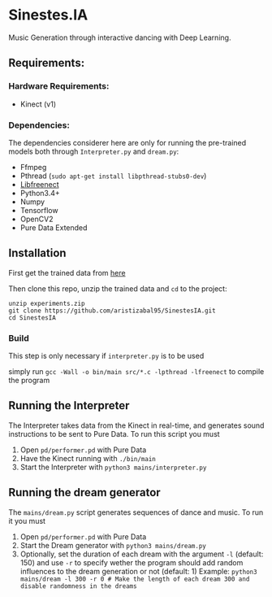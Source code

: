 # Sinestes.IA
Music Generation through interactive dancing with Deep Learning.

## Requirements:
  ### Hardware Requirements:
  - Kinect (v1)
  
  ### Dependencies:
  The dependencies considerer here are only for running the pre-trained models both through `Interpreter.py` and `dream.py`:
  - Ffmpeg
  - Pthread (`sudo apt-get install libpthread-stubs0-dev`)
  - [Libfreenect](https://github.com/OpenKinect/libfreenect)
  - Python3.4+
  - Numpy
  - Tensorflow
  - OpenCV2
  - Pure Data Extended

## Installation
First get the trained data from [here](https://livejaverianaedu-my.sharepoint.com/:u:/g/personal/a_aristizabalm_javeriana_edu_co/EV0mkW_-nBdKuJlwmywlya4B844Jt_S-8yd5d8IIxPbrYQ?e=zyvNuk)

Then clone this repo, unzip the trained data and `cd` to the project:
```
unzip experiments.zip
git clone https://github.com/aristizabal95/SinestesIA.git
cd SinestesIA
```
### Build
This step is only necessary if `interpreter.py` is to be used

simply run `gcc -Wall -o bin/main src/*.c -lpthread -lfreenect` to compile the program

## Running the Interpreter
The Interpreter takes data from the Kinect in real-time, and generates sound instructions to be sent to Pure Data. To run this script you must
1. Open `pd/performer.pd` with Pure Data
2. Have the Kinect running with `./bin/main`
3. Start the Interpreter with `python3 mains/interpreter.py`

## Running the dream generator
The `mains/dream.py` script generates sequences of dance and music. To run it you must
1. Open `pd/performer.pd` with Pure Data
2. Start the Dream generator with `python3 mains/dream.py`
3. Optionally, set the duration of each dream with the argument `-l` (default: 150) and use `-r` to specify wether the program should add random influences to the dream generation or not (default: 1)
Example:
`python3 mains/dream -l 300 -r 0 # Make the length of each dream 300 and disable randomness in the dreams`
